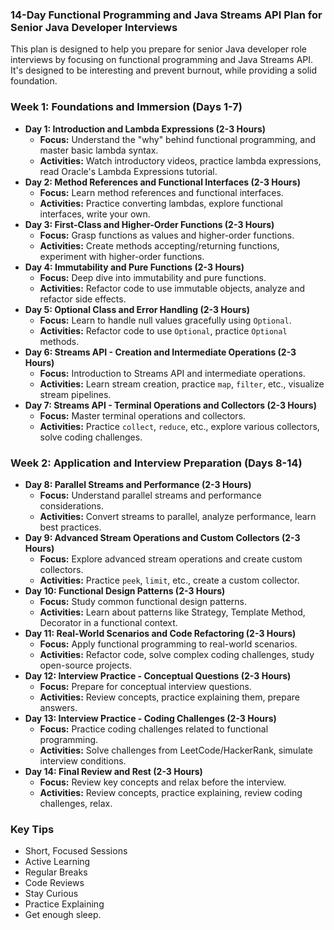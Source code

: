 <h3>14-Day Functional Programming and Java Streams API Plan for Senior Java Developer Interviews</h3>

<p>This plan is designed to help you prepare for senior Java developer role interviews by focusing on functional programming and Java Streams API. It's designed to be interesting and prevent burnout, while providing a solid foundation.</p>

<h3>Week 1: Foundations and Immersion (Days 1-7)</h3>

<ul>
  <li><strong>Day 1: Introduction and Lambda Expressions (2-3 Hours)</strong>
    <ul>
      <li><strong>Focus:</strong> Understand the "why" behind functional programming, and master basic lambda syntax.</li>
      <li><strong>Activities:</strong> Watch introductory videos, practice lambda expressions, read Oracle's Lambda Expressions tutorial.</li>
    </ul>
  </li>
  <li><strong>Day 2: Method References and Functional Interfaces (2-3 Hours)</strong>
    <ul>
      <li><strong>Focus:</strong> Learn method references and functional interfaces.</li>
      <li><strong>Activities:</strong> Practice converting lambdas, explore functional interfaces, write your own.</li>
    </ul>
  </li>
  <li><strong>Day 3: First-Class and Higher-Order Functions (2-3 Hours)</strong>
    <ul>
      <li><strong>Focus:</strong> Grasp functions as values and higher-order functions.</li>
      <li><strong>Activities:</strong> Create methods accepting/returning functions, experiment with higher-order functions.</li>
    </ul>
  </li>
  <li><strong>Day 4: Immutability and Pure Functions (2-3 Hours)</strong>
    <ul>
      <li><strong>Focus:</strong> Deep dive into immutability and pure functions.</li>
      <li><strong>Activities:</strong> Refactor code to use immutable objects, analyze and refactor side effects.</li>
    </ul>
  </li>
  <li><strong>Day 5: Optional Class and Error Handling (2-3 Hours)</strong>
    <ul>
      <li><strong>Focus:</strong> Learn to handle null values gracefully using <code>Optional</code>.</li>
      <li><strong>Activities:</strong> Refactor code to use <code>Optional</code>, practice <code>Optional</code> methods.</li>
    </ul>
  </li>
  <li><strong>Day 6: Streams API - Creation and Intermediate Operations (2-3 Hours)</strong>
    <ul>
      <li><strong>Focus:</strong> Introduction to Streams API and intermediate operations.</li>
      <li><strong>Activities:</strong> Learn stream creation, practice <code>map</code>, <code>filter</code>, etc., visualize stream pipelines.</li>
    </ul>
  </li>
  <li><strong>Day 7: Streams API - Terminal Operations and Collectors (2-3 Hours)</strong>
    <ul>
      <li><strong>Focus:</strong> Master terminal operations and collectors.</li>
      <li><strong>Activities:</strong> Practice <code>collect</code>, <code>reduce</code>, etc., explore various collectors, solve coding challenges.</li>
    </ul>
  </li>
</ul>

<h3>Week 2: Application and Interview Preparation (Days 8-14)</h3>

<ul>
  <li><strong>Day 8: Parallel Streams and Performance (2-3 Hours)</strong>
    <ul>
      <li><strong>Focus:</strong> Understand parallel streams and performance considerations.</li>
      <li><strong>Activities:</strong> Convert streams to parallel, analyze performance, learn best practices.</li>
    </ul>
  </li>
  <li><strong>Day 9: Advanced Stream Operations and Custom Collectors (2-3 Hours)</strong>
    <ul>
      <li><strong>Focus:</strong> Explore advanced stream operations and create custom collectors.</li>
      <li><strong>Activities:</strong> Practice <code>peek</code>, <code>limit</code>, etc., create a custom collector.</li>
    </ul>
  </li>
  <li><strong>Day 10: Functional Design Patterns (2-3 Hours)</strong>
    <ul>
      <li><strong>Focus:</strong> Study common functional design patterns.</li>
      <li><strong>Activities:</strong> Learn about patterns like Strategy, Template Method, Decorator in a functional context.</li>
    </ul>
  </li>
  <li><strong>Day 11: Real-World Scenarios and Code Refactoring (2-3 Hours)</strong>
    <ul>
      <li><strong>Focus:</strong> Apply functional programming to real-world scenarios.</li>
      <li><strong>Activities:</strong> Refactor code, solve complex coding challenges, study open-source projects.</li>
    </ul>
  </li>
  <li><strong>Day 12: Interview Practice - Conceptual Questions (2-3 Hours)</strong>
    <ul>
      <li><strong>Focus:</strong> Prepare for conceptual interview questions.</li>
      <li><strong>Activities:</strong> Review concepts, practice explaining them, prepare answers.</li>
    </ul>
  </li>
  <li><strong>Day 13: Interview Practice - Coding Challenges (2-3 Hours)</strong>
    <ul>
      <li><strong>Focus:</strong> Practice coding challenges related to functional programming.</li>
      <li><strong>Activities:</strong> Solve challenges from LeetCode/HackerRank, simulate interview conditions.</li>
    </ul>
  </li>
  <li><strong>Day 14: Final Review and Rest (2-3 Hours)</strong>
    <ul>
      <li><strong>Focus:</strong> Review key concepts and relax before the interview.</li>
      <li><strong>Activities:</strong> Review concepts, practice explaining, review coding challenges, relax.</li>
    </ul>
  </li>
</ul>

<h3>Key Tips</h3>

<ul>
  <li>Short, Focused Sessions</li>
  <li>Active Learning</li>
  <li>Regular Breaks</li>
  <li>Code Reviews</li>
  <li>Stay Curious</li>
  <li>Practice Explaining</li>
  <li>Get enough sleep.</li>
</ul>